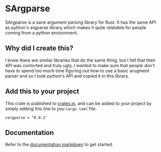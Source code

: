 # SArgparse

SArgparse is a sane argument parsing library for Rust. It has the same API as python's argparse library which makes it quite relatable for people coming from a python environment.

## Why did I create this?

I know there are similar libraries that do the same thing, but I felt that their API was contorted and truly ugly, I wanted to make sure that people don't have to spend too much time figuring out how to use a basic arugment parser and so I took python's API and copied it in this library. 

## Add this to your project

This crate is published to <a href="https://crates.io/">crates.io</a>, and can be added to your project by simply adding this line to you `Cargo.toml` file:

```
sargparse = "0.0.1"
```

## Documentation

Refer to the <a href="https://github.com/frankhart2018/sargparse/blob/master/docs.md">documentation markdown</a> to get started.